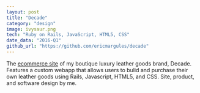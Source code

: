 ```yaml
---
layout: post
title: "Decade"
category: "design"
image: ivysaur.png
tech: "Ruby on Rails, JavaScript, HTML5, CSS"
date_data: "2016-Q1"
github_url: "https://github.com/ericmargules/decade" 
---
```


The [ecommerce site](http://www.decadeleather.com) of my boutique luxury leather goods brand, Decade. Features a custom webapp that allows users to bulid and purchase their own leather goods using Rails, Javascript, HTML5, and CSS. Site, product, and software design by me.
